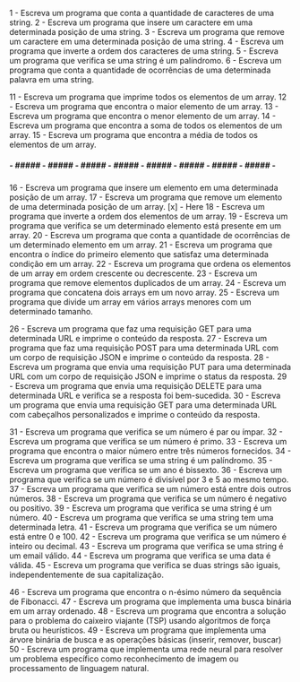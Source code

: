 <!-- NIVEL FACIL -->
1 - Escreva um programa que conta a quantidade de caracteres de uma string.
2 - Escreva um programa que insere um caractere em uma determinada posição de uma string.
3 - Escreva um programa que remove um caractere em uma determinada posição de uma string.
4 - Escreva um programa que inverte a ordem dos caracteres de uma string.
5 - Escreva um programa que verifica se uma string é um palíndromo.
6 - Escreva um programa que conta a quantidade de ocorrências de uma determinada palavra em uma string.

<!-- NIVEL FACIL APRIMORADO -->
11 - Escreva um programa que imprime todos os elementos de um array.
12 - Escreva um programa que encontra o maior elemento de um array.
13 - Escreva um programa que encontra o menor elemento de um array.
14 - Escreva um programa que encontra a soma de todos os elementos de um array.
15 - Escreva um programa que encontra a média de todos os elementos de um array.

##### - ##### - ##### - ##### - ##### - ##### - ##### - ##### - ##### - 

16 - Escreva um programa que insere um elemento em uma determinada posição de um array.
17 - Escreva um programa que remove um elemento de uma determinada posição de um array. [x] - Here
18 - Escreva um programa que inverte a ordem dos elementos de um array.
19 - Escreva um programa que verifica se um determinado elemento está presente em um array.
20 - Escreva um programa que conta a quantidade de ocorrências de um determinado elemento em um array.
21 - Escreva um programa que encontra o índice do primeiro elemento que satisfaz uma determinada condição em um array.
22 - Escreva um programa que ordena os elementos de um array em ordem crescente ou decrescente.
23 - Escreva um programa que remove elementos duplicados de um array.
24 - Escreva um programa que concatena dois arrays em um novo array.
25 - Escreva um programa que divide um array em vários arrays menores com um determinado tamanho.

<!-- NIVEL MEDIO -->
26 - Escreva um programa que faz uma requisição GET para uma determinada URL e imprime o conteúdo da resposta.
27 - Escreva um programa que faz uma requisição POST para uma determinada URL com um corpo de requisição JSON e imprime o conteúdo da resposta.
28 - Escreva um programa que envia uma requisição PUT para uma determinada URL com um corpo de requisição JSON e imprime o status da resposta.
29 - Escreva um programa que envia uma requisição DELETE para uma determinada URL e verifica se a resposta foi bem-sucedida.
30 - Escreva um programa que envia uma requisição GET para uma determinada URL com cabeçalhos personalizados e imprime o conteúdo da resposta.

<!-- HARD -->
31 - Escreva um programa que verifica se um número é par ou ímpar.
32 - Escreva um programa que verifica se um número é primo.
33 - Escreva um programa que encontra o maior número entre três números fornecidos.
34 - Escreva um programa que verifica se uma string é um palíndromo.
35 - Escreva um programa que verifica se um ano é bissexto.
36 - Escreva um programa que verifica se um número é divisível por 3 e 5 ao mesmo tempo.
37 - Escreva um programa que verifica se um número está entre dois outros números.
38 - Escreva um programa que verifica se um número é negativo ou positivo.
39 - Escreva um programa que verifica se uma string é um número.
40 - Escreva um programa que verifica se uma string tem uma determinada letra.
41 - Escreva um programa que verifica se um número está entre 0 e 100.
42 - Escreva um programa que verifica se um número é inteiro ou decimal.
43 - Escreva um programa que verifica se uma string é um email válido.
44 - Escreva um programa que verifica se uma data é válida.
45 - Escreva um programa que verifica se duas strings são iguais, independentemente de sua capitalização.

46 - Escreva um programa que encontra o n-ésimo número da sequência de Fibonacci.
47 - Escreva um programa que implementa uma busca binária em um array ordenado.
48 - Escreva um programa que encontra a solução para o problema do caixeiro viajante (TSP) usando algoritmos de força bruta ou heurísticos.
49 - Escreva um programa que implementa uma árvore binária de busca e as operações básicas (inserir, remover, buscar)
50 - Escreva um programa que implementa uma rede neural para resolver um problema específico como reconhecimento de imagem ou processamento de linguagem natural.